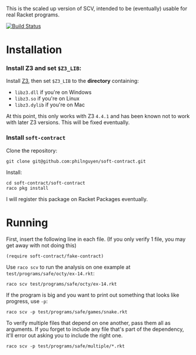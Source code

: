 This is the scaled up version of SCV,
intended to be (eventually) usable for real Racket programs.

[![Build Status](https://travis-ci.org/philnguyen/soft-contract.png?branch=master)](https://travis-ci.org/philnguyen/soft-contract)

Installation
=========================================

### Install Z3 and set `$Z3_LIB`:

Install [Z3](https://github.com/Z3Prover/z3), then set `$Z3_LIB` to the **directory**
containing:
  - `libz3.dll` if you're on Windows
  - `libz3.so` if you're on Linux
  - `libz3.dylib` if you're on Mac


At this point, this only works with Z3 `4.4.1` and has been known not to work with later Z3 versions.
This will be fixed eventually.

### Install `soft-contract`

Clone the repository:

```
git clone git@github.com:philnguyen/soft-contract.git
```

Install:

```
cd soft-contract/soft-contract
raco pkg install
```

I will register this package on Racket Packages eventually.

Running
=========================================

First, insert the following line in each file.
(If you only verify 1 file, you may get away with not doing this)
```
(require soft-contract/fake-contract)
```

Use `raco scv` to run the analysis on one example at `test/programs/safe/octy/ex-14.rkt`:
```
raco scv test/programs/safe/octy/ex-14.rkt
```

If the program is big and you want to print out something that looks like progress,
use `-p`:
```
raco scv -p test/programs/safe/games/snake.rkt
```

To verify multiple files that depend on one another,
pass them all as arguments.
If you forget to include any file that's part of the dependency,
it'll error out asking you to include the right one.
```
raco scv -p test/programs/safe/multiple/*.rkt
```
